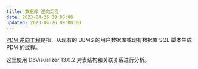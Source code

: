 ```yaml
---
title: 数据库 逆向工程
date: 2023-04-26 09:00:00
updated: 2023-04-26 09:00:00
---
```


[PDM 逆向工程](https://www.cnblogs.com/tian2010/archive/2012/07/04/2576998.html)是指，从现有的 DBMS 的用户数据库或现有数据库 SQL 脚本生成 PDM 的过程。

这里使用 DbVisualizer 13.0.2 对表结构和关联关系进行分析。
